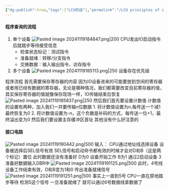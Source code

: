 ```yaml
---
{"dg-publish":true,"tags":["LCU机组"],"permalink":"/LCU principles of computer composition/程序查询方式/","dgPassFrontmatter":true,"noteIcon":"","created":"2025-08-15T09:39:29.428+08:00","updated":"2025-04-19T09:57:32.760+08:00"}
---
```



#### 程序查询的流程
1. 单个设备
	![Pasted image 20241119184847.png|200](/img/user/accessory/Pasted%20image%2020241119184847.png)
	CPU发出IO启动指令后就踏步等待接受信息
	- 检查状态标记：测试指令
	- 准备就绪：转移/分支指令
	- 交换数据：输入输出指令、访存指令
2. 多个设备
	![Pasted image 20241119185113.png|250](/img/user/accessory/Pasted%20image%2020241119185113.png)
	设备存在优先级

程序流程
首先需要保存寄存器的内容
因为IO设备进来的可能要放到空闲的寄存器或者用已经有数据的寄存器，无论是哪种情况，我们都需要改变目前寄存器的值，其实保存寄存器的值就像保存现场一样，IO传输结束后恢复
![Pasted image 20241119185837.png|250](/img/user/accessory/Pasted%20image%2020241119185837.png)
然后我们首先要设置计数值
	计数值的设置有两种，加入我们一共要传输n位数据
	1. 将计数值设置为n,每传送一个减1 最终恢复为0
	2. 将计数值设置为-n，这个负数是补码的方式，每传送一位+1，最终溢出变为0
然后我们要设置主存缓冲区首址
其他没有什么好注意的

#### 接口电路
![Pasted image 20241119190442.png|500](/img/user/accessory/Pasted%20image%2020241119190442.png)
输入：
CPU通过地址线选择设备
设备被选择后SEL信号有效
SEL信号和启动命令都有效的时候才会对D和B（这是两个标记）置位
此时数据还没有准备好 D为0
设备开始工作 B为1
通过2启动设备
3准备好数据输入DBR中
![Pasted image 20241119191125.png|500](/img/user/accessory/Pasted%20image%2020241119191125.png)
此时，4号线设备工作结束有效，D和B变为1和0 传出准备就绪信号
![Pasted image 20241119191251.png|500](/img/user/accessory/Pasted%20image%2020241119191251.png)
事实上一直到5号  CPU一直在原地踏步等待 检测5这个信号
一旦准备就绪了  就可以通过6号数据线拿数据了